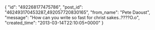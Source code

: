  {
   "id": "492268177475786",
   "post_id": "462493170453287_492057720830165",
   "from_name": "Pete Daoust",
   "message": "How can you write so fast for christ sakes..????O.o",
   "created_time": "2013-03-14T22:10:05+0000"
 }
